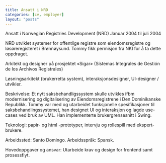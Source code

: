 ```yaml
---
title: Ansatt i NRD
categories: [cv, employer]
layout: "posts"
---
```


Ansatt i Norwegian Registries Development (NRD)
Januar 2004 til juli 2004

NRD utviklet systemer for offentlige registre som eiendomsregistre og løsøreregisteret i Brønnøysund. Tommy fikk permisjon fra NKI for å ta dette oppdraget.

Arkitekt og designer på prosjektet «Sigar» (Sístemas Integrales de Gestión de los Archívos Registrales)

Løsningsarkitekt (brukerretta system), interaksjonsdesigner, UI-designer / utvikler.

Beskrivelse: Et nytt saksbehandligssystem skulle utvikles ifbm modernisering og digitalisering av Eiendomsregistrene i Den Dominikanske Republikk.
Tommy var med og utarbeidet funksjonelle spesifikasjoner til saksbehandlingssystemet, han designet UI og interaksjon og lagde use-cases ved bruk av UML. Han implementerte brukergrensesnitt i Swing.

Teknologi: papir- og html -prototyper, intervju og rollespill med ekspert-brukere.

Arbeidssted: Santo Domingo.
Arbeidsspråk: Spansk.

Hovedoppgaver og ansvar: Utarbeide krav og design for frontend samt prosessflyt.
